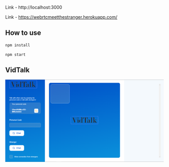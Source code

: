  

Link - http://localhost:3000

Link - https://webrtcmeetthestranger.herokuapp.com/


## How to use 

```
npm install
```

```
npm start
```

## VidTalk
![VidTalk](img/VidTalk-Home.png)
